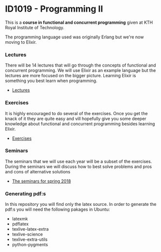 # ID1019 - Programming II
This is a **course in functional and concurrent programming** given at KTH Royal Institute of Technology. 

The programming language used was originally Erlang but we're now moving to Elixir.



### Lectures

There will be 14 lectures that will go through the concepts of
functional and concurrent programming. We will use Elixir as an
example language but the lectures are more focused on the bigger
picture. Learning Elixir is something you best learn when programming.

- [Lectures](lectures)

### Exercises

It is highly encouraged to do several of the exercises. Once you get the
knack of it they are quite easy and vill hopefully give you some
deeper knowledge about functional and concurrent programming besides
learning Elixir.

- [Exercises](exercises)


### Seminars

The seminars that we will use each year will be a subset of the
exercises. During the seminars we will discuss how to best solve
problems and pros and cons of alternative solutions

- [The seminars for spring 2018](Seminars2018.md)


### Generating pdf:s

In this repository you will find only the latex source. In order to
generate the pdf:s you will need the following pakages in Ubuntu:

- latexmk
- pdflatex
- texlive-latex-extra
- texlive-science
- texlive-extra-utils
- python-pygments
